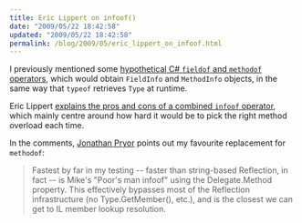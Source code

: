 ```yaml
---
title: Eric Lippert on infoof()
date: "2009/05/22 18:42:58"
updated: "2009/05/22 18:42:58"
permalink: /blog/2009/05/eric_lippert_on_infoof.html
---
```

I previously mentioned some [hypothetical C# `fieldof` and `methodof` operators](http://www.partario.com/blog/2009/04/more-il-features-missing-from-c.html), which would obtain `FieldInfo` and `MethodInfo` objects, in the same way that `typeof` retrieves `Type` at runtime.

Eric Lippert [explains the pros and cons of a combined `infoof` operator](http://blogs.msdn.com/ericlippert/archive/2009/05/21/in-foof-we-trust-a-dialogue.aspx), which mainly centre around how hard it would be to pick the right method overload each time.

In the comments, [Jonathan Pryor](http://www.jprl.com/) points out my favourite replacement for `methodof`:

> Fastest by far in my testing -- faster than string-based Reflection, in fact -- is Mike's "Poor's man infoof" using the Delegate.Method property.  This effectively bypasses most of the Reflection infrastructure (no Type.GetMember(), etc.), and is the closest we can get to IL member lookup resolution.
